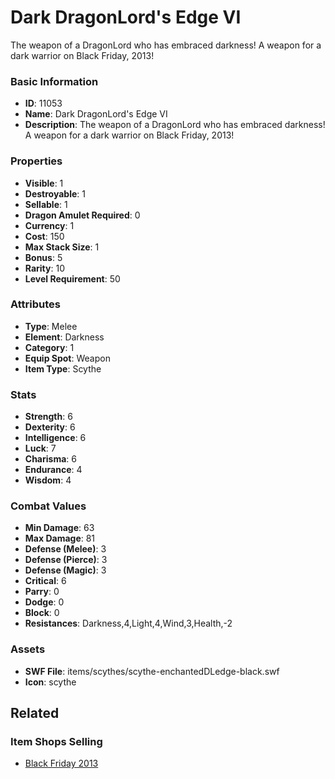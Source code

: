 # Dark DragonLord's Edge VI

The weapon of a DragonLord who has embraced darkness! A weapon for a dark warrior on Black Friday, 2013!

### Basic Information

- **ID**: 11053
- **Name**: Dark DragonLord&#039;s Edge VI
- **Description**: The weapon of a DragonLord who has embraced darkness! A weapon for a dark warrior on Black Friday, 2013!

### Properties

- **Visible**: 1
- **Destroyable**: 1
- **Sellable**: 1
- **Dragon Amulet Required**: 0
- **Currency**: 1
- **Cost**: 150
- **Max Stack Size**: 1
- **Bonus**: 5
- **Rarity**: 10
- **Level Requirement**: 50

### Attributes

- **Type**: Melee
- **Element**: Darkness
- **Category**: 1
- **Equip Spot**: Weapon
- **Item Type**: Scythe

### Stats

- **Strength**: 6
- **Dexterity**: 6
- **Intelligence**: 6
- **Luck**: 7
- **Charisma**: 6
- **Endurance**: 4
- **Wisdom**: 4

### Combat Values

- **Min Damage**: 63
- **Max Damage**: 81
- **Defense (Melee)**: 3
- **Defense (Pierce)**: 3
- **Defense (Magic)**: 3
- **Critical**: 6
- **Parry**: 0
- **Dodge**: 0
- **Block**: 0
- **Resistances**: Darkness,4,Light,4,Wind,3,Health,-2

### Assets

- **SWF File**: items/scythes/scythe-enchantedDLedge-black.swf
- **Icon**: scythe

## Related

### Item Shops Selling

- [Black Friday 2013](../item-shops/384-black-friday-2013.md)


